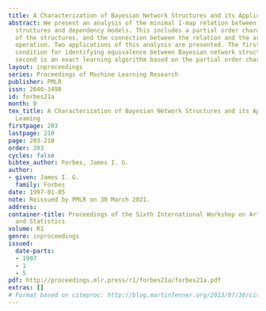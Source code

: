 ```yaml
---
title: A Characterization of Bayesian Network Structures and its Application to Leaming
abstract: We present an analysis of the minimal I-map relation between Bayesian network
  structures and dependency models. This includes a partial order characterisation
  of the structures, and the connection between the relation and the arc reversal
  operation. Two applications of this analysis are presented. The first is a simple
  condition for identifying equivalence between Bayesian network structures, and the
  second is an exact learning algorithm based on the partial order characterisation.
layout: inproceedings
series: Proceedings of Machine Learning Research
publisher: PMLR
issn: 2640-3498
id: forbes21a
month: 0
tex_title: A Characterization of Bayesian Network Structures and its Application to
  Leaming
firstpage: 203
lastpage: 210
page: 203-210
order: 203
cycles: false
bibtex_author: Forbes, James I. G.
author:
- given: James I. G.
  family: Forbes
date: 1997-01-05
note: Reissued by PMLR on 30 March 2021.
address:
container-title: Proceedings of the Sixth International Workshop on Artificial Intelligence
  and Statistics
volume: R1
genre: inproceedings
issued:
  date-parts:
  - 1997
  - 1
  - 5
pdf: http://proceedings.mlr.press/r1/forbes21a/forbes21a.pdf
extras: []
# Format based on citeproc: http://blog.martinfenner.org/2013/07/30/citeproc-yaml-for-bibliographies/
---
```

